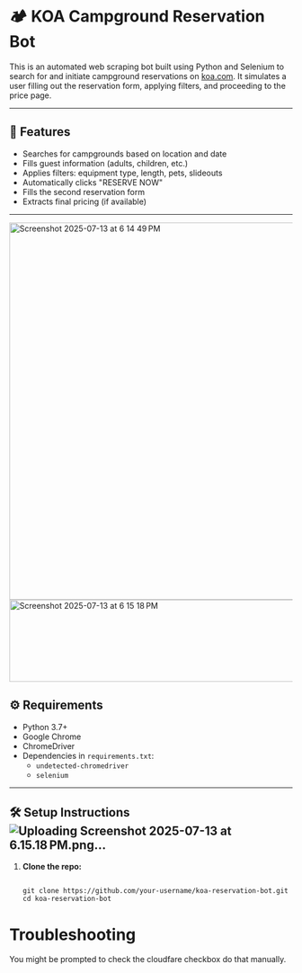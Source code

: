 # 🏕 KOA Campground Reservation Bot

This is an automated web scraping bot built using Python and Selenium to search for and initiate campground reservations on [koa.com](https://koa.com). It simulates a user filling out the reservation form, applying filters, and proceeding to the price page.

---

## 📌 Features

- Searches for campgrounds based on location and date
- Fills guest information (adults, children, etc.)
- Applies filters: equipment type, length, pets, slideouts
- Automatically clicks "RESERVE NOW"
- Fills the second reservation form
- Extracts final pricing (if available)

---
<img width="546" height="671" alt="Screenshot 2025-07-13 at 6 14 49 PM" src="https://github.com/user-attachments/assets/1bb640fa-ff84-4373-abcd-9e046e50041b" />
<img width="998" height="146" alt="Screenshot 2025-07-13 at 6 15 18 PM" src="https://github.com/user-attachments/assets/b12dabe1-17da-4479-a18b-0447899744fd" />

## ⚙️ Requirements

- Python 3.7+
- Google Chrome
- ChromeDriver
- Dependencies in `requirements.txt`:
  - `undetected-chromedriver`
  - `selenium`

---

## 🛠 Setup Instructions![Uploading Screenshot 2025-07-13 at 6.15.18 PM.png…]()


1. **Clone the repo:**
   ```bash![Uploading Screenshot 2025-07-13 at 6.14.49 PM.png…]()

   git clone https://github.com/your-username/koa-reservation-bot.git
   cd koa-reservation-bot
# Troubleshooting
You might be prompted to check the cloudfare checkbox do that manually.
